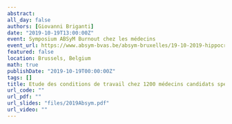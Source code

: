 ```yaml
---
abstract: 
all_day: false
authors: [Giovanni Briganti]
date: "2019-10-19T13:00:00Z"
event: Symposium ABSyM Burnout chez les médecins
event_url: https://www.absym-bvas.be/absym-bruxelles/19-10-2019-hippocrate-brule-t-il-burnout-chez-les-medecins
featured: false
location: Brussels, Belgium
math: true
publishDate: "2019-10-19T00:00:00Z"
tags: []
title: Etude des conditions de travail chez 1200 médecins candidats spécialistes. 
url_code: ""
url_pdf: ""
url_slides: "files/2019Absym.pdf"
url_video: ""
---
```


